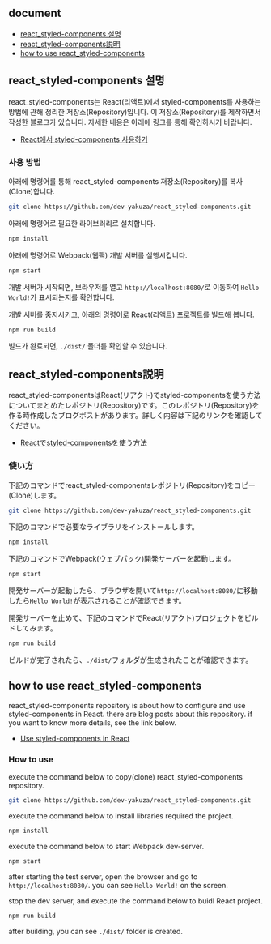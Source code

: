 ## document
- [react_styled-components 설명](#react_styled-components-설명)
- [react_styled-components説明](#react_styled-components説明)
- [how to use react_styled-components](#how-to-use-react_styled-components)

## react_styled-components 설명
react_styled-components는 React(리액트)에서 styled-components를 사용하는 방법에 관해 정리한 저장소(Repository)입니다. 이 저장소(Repository)를 제작하면서 작성한 블로그가 있습니다. 자세한 내용은 아래에 링크를 통해 확인하시기 바랍니다.

- [React에서 styled-components 사용하기](https://dev-yakuza.github.io/ko/react/styled-components/)

### 사용 방법
아래에 명령어를 통해 react_styled-components 저장소(Repository)를 복사(Clone)합니다.

```bash
git clone https://github.com/dev-yakuza/react_styled-components.git
```

아래에 명령어로 필요한 라이브러리르 설치합니다.

```bash
npm install
```

아래에 명령어로 Webpack(웹팩) 개발 서버를 실행시킵니다.

```bash
npm start
```

개발 서버가 시작되면, 브라우저를 열고 `http://localhost:8080/`로 이동하여 `Hello World!`가 표시되는지를 확인합니다.

개발 서버를 중지시키고, 아래의 명령어로 React(리액트) 프로젝트를 빌드해 봅니다.

```bash
npm run build
```

빌드가 완료되면, `./dist/` 폴더를 확인할 수 있습니다.

## react_styled-components説明
react_styled-componentsはReact(リアクト)でstyled-componentsを使う方法についてまとめたレポジトリ(Repository)です。このレポジトリ(Repository)を作る時作成したブログポストがあります。詳しく内容は下記のリンクを確認してください。

- [Reactでstyled-componentsを使う方法](https://dev-yakuza.github.io/react/styled-components/)

### 使い方
下記のコマンドでreact_styled-componentsレポジトリ(Repository)をコピー(Clone)します。

```bash
git clone https://github.com/dev-yakuza/react_styled-components.git
```

下記のコマンドで必要なライブラリをインストールします。

```bash
npm install
```

下記のコマンドでWebpack(ウェブパック)開発サーバーを起動します。

```bash
npm start
```

開発サーバーが起動したら、ブラウザを開いて`http://localhost:8080/`に移動したら`Hello World!`が表示されることが確認できます。

開発サーバーを止めて、下記のコマンドでReact(リアクト)プロジェクトをビルドしてみます。

```bash
npm run build
```

ビルドが完了されたら、`./dist/`フォルダが生成されたことが確認できます。

## how to use react_styled-components
react_styled-components repository is about how to configure and use styled-components in React. there are blog posts about this repository. if you want to know more details, see the link below.

- [Use styled-components in React](https://dev-yakuza.github.io/en/react/styled-components/)

### How to use
execute the command below to copy(clone) react_styled-components repository.

```bash
git clone https://github.com/dev-yakuza/react_styled-components.git
```

execute the command below to install libraries required the project.

```bash
npm install
```

execute the command below to start Webpack dev-server.

```bash
npm start
```

after starting the test server, open the browser and go to `http://localhost:8080/`. you can see `Hello World!` on the screen.

stop the dev server, and execute the command below to buidl React project.

```bash
npm run build
```

after building, you can see `./dist/` folder is created.